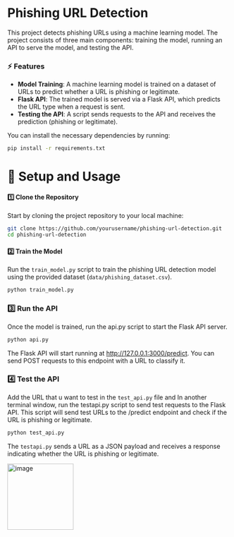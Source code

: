 
# Phishing URL Detection

This project detects phishing URLs using a machine learning model. The project consists of three main components: training the model, running an API to serve the model, and testing the API.

### ⚡ Features
- **Model Training**: A machine learning model is trained on a dataset of URLs to predict whether a URL is phishing or legitimate.
- **Flask API**: The trained model is served via a Flask API, which predicts the URL type when a request is sent.
- **Testing the API**: A script sends requests to the API and receives the prediction (phishing or legitimate).



You can install the necessary dependencies by running:
```bash
pip install -r requirements.txt
```
# 🚀 Setup and Usage

#### **1️⃣ Clone the Repository**

Start by cloning the project repository to your local machine:
```bash
git clone https://github.com/yourusername/phishing-url-detection.git
cd phishing-url-detection
```

#### **2️⃣ Train the Model**
Run the `train_model.py` script to train the phishing URL detection model using the provided dataset (`data/phishing_dataset.csv`).

```bash
python train_model.py
```
### **3️⃣ Run the API**
Once the model is trained, run the api.py script to start the Flask API server.
```bash
python api.py
```
The Flask API will start running at http://127.0.0.1:3000/predict. You can send POST requests to this endpoint with a URL to classify it.

### **4️⃣ Test the API**
Add the URL that u want to test in the `test_api.py` file and In another terminal window, run the testapi.py script to send test requests to the Flask API. This script will send test URLs to the /predict endpoint and check if the URL is phishing or legitimate.
```bash
python test_api.py
```
The `testapi.py` sends a URL as a JSON payload and receives a response indicating whether the URL is phishing or legitimate.


<img src="https://github.com/user-attachments/assets/e9251536-649c-4a75-8a26-7ab3fa9637b4" alt="image" height="150" />






